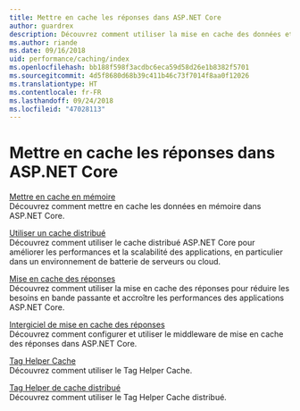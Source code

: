 ```yaml
---
title: Mettre en cache les réponses dans ASP.NET Core
author: guardrex
description: Découvrez comment utiliser la mise en cache des données et la mise en cache des réponses pour améliorer les performances des applications ASP.NET Core.
ms.author: riande
ms.date: 09/16/2018
uid: performance/caching/index
ms.openlocfilehash: bb188f598f3acdbc6eca59d58d26e1b8382f5701
ms.sourcegitcommit: 4d5f8680d68b39c411b46c73f7014f8aa0f12026
ms.translationtype: HT
ms.contentlocale: fr-FR
ms.lasthandoff: 09/24/2018
ms.locfileid: "47028113"
---
```

# <a name="cache-responses-in-aspnet-core"></a>Mettre en cache les réponses dans ASP.NET Core

[Mettre en cache en mémoire](xref:performance/caching/memory)  
Découvrez comment mettre en cache les données en mémoire dans ASP.NET Core.

[Utiliser un cache distribué](xref:performance/caching/distributed)  
Découvrez comment utiliser le cache distribué ASP.NET Core pour améliorer les performances et la scalabilité des applications, en particulier dans un environnement de batterie de serveurs ou cloud.

[Mise en cache des réponses](xref:performance/caching/response)  
Découvrez comment utiliser la mise en cache des réponses pour réduire les besoins en bande passante et accroître les performances des applications ASP.NET Core.

[Intergiciel de mise en cache des réponses](xref:performance/caching/middleware)  
Découvrez comment configurer et utiliser le middleware de mise en cache des réponses dans ASP.NET Core.

[Tag Helper Cache](xref:mvc/views/tag-helpers/builtin-th/cache-tag-helper)  
Découvrez comment utiliser le Tag Helper Cache.

[Tag Helper de cache distribué](xref:mvc/views/tag-helpers/builtin-th/distributed-cache-tag-helper)  
Découvrez comment utiliser le Tag Helper Cache distribué.
